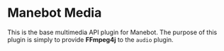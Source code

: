# Manebot Media

This is the base multimedia API plugin for Manebot.  The purpose of this plugin is simply to provide **FFmpeg4j** to the `audio` plugin.
